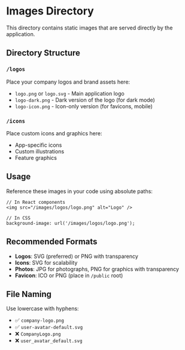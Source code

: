 # Images Directory

This directory contains static images that are served directly by the application.

## Directory Structure

### `/logos`
Place your company logos and brand assets here:
- `logo.png` or `logo.svg` - Main application logo
- `logo-dark.png` - Dark version of the logo (for dark mode)
- `logo-icon.png` - Icon-only version (for favicons, mobile)

### `/icons`
Place custom icons and graphics here:
- App-specific icons
- Custom illustrations
- Feature graphics

## Usage

Reference these images in your code using absolute paths:

```tsx
// In React components
<img src="/images/logos/logo.png" alt="Logo" />

// In CSS
background-image: url('/images/logos/logo.png');
```

## Recommended Formats
- **Logos**: SVG (preferred) or PNG with transparency
- **Icons**: SVG for scalability
- **Photos**: JPG for photographs, PNG for graphics with transparency
- **Favicon**: ICO or PNG (place in `/public` root)

## File Naming
Use lowercase with hyphens:
- ✅ `company-logo.png`
- ✅ `user-avatar-default.svg`
- ❌ `CompanyLogo.png`
- ❌ `user_avatar_default.svg`


